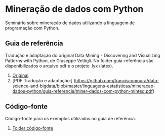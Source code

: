# Mineração de dados com Python
Seminário sobre mineração de dados utilizando a linguagem de programação com Python.

## Guia de referência
Tradução e adaptação do original Data Mining - Discovering and Visualizing Patterns with Python, de Giuseppe Vettigli.
No folder guia-referência são disponibilizados o arquivo pdf e o projeto .lyx (latex).

1. [Original](https://dzone.com/refcardz/data-mining-discovering-and).
2. [PDF Tradução e adaptação:] (https://github.com/franciscomoura/data-science-and-bigdata/blob/master/linguagens-estatisticas/mineracao-dados-python/guia-referencia/miner-dados-com-python-minted.pdf)


## Código-fonte
Código-fonte para os exemplos utilizados no guia de referência.

1. [Folder código-fonte](https://github.com/franciscomoura/data-science-and-bigdata/tree/master/linguagens-estatisticas/mineracao-dados-python/codigo-fonte)
